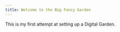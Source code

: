 ```yaml
---
title: Welcome to the Big Fancy Garden
---
```


This is my first attempt at setting up a Digital Garden.


